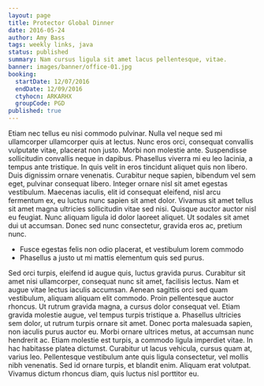 ```yaml
---
layout: page
title: Protector Global Dinner
date: 2016-05-24
author: Amy Bass
tags: weekly links, java
status: published
summary: Nam cursus ligula sit amet lacus pellentesque, vitae.
banner: images/banner/office-01.jpg
booking:
  startDate: 12/07/2016
  endDate: 12/09/2016
  ctyhocn: ARKARHX
  groupCode: PGD
published: true
---
```

Etiam nec tellus eu nisi commodo pulvinar. Nulla vel neque sed mi ullamcorper ullamcorper quis at lectus. Nunc eros orci, consequat convallis vulputate vitae, placerat non justo. Morbi non molestie ante. Suspendisse sollicitudin convallis neque in dapibus. Phasellus viverra mi eu leo lacinia, a tempus ante tristique. In quis velit in eros tincidunt aliquet quis non libero. Duis dignissim ornare venenatis. Curabitur neque sapien, bibendum vel sem eget, pulvinar consequat libero. Integer ornare nisl sit amet egestas vestibulum. Maecenas iaculis, elit id consequat eleifend, nisl arcu fermentum ex, eu luctus nunc sapien sit amet dolor. Vivamus sit amet tellus sit amet magna ultricies sollicitudin vitae sed nisi. Quisque auctor auctor nisl eu feugiat. Nunc aliquam ligula id dolor laoreet aliquet. Ut sodales sit amet dui ut accumsan. Donec sed nunc consectetur, gravida eros ac, pretium nunc.

* Fusce egestas felis non odio placerat, et vestibulum lorem commodo
* Phasellus a justo ut mi mattis elementum quis sed purus.

Sed orci turpis, eleifend id augue quis, luctus gravida purus. Curabitur sit amet nisi ullamcorper, consequat nunc sit amet, facilisis lectus. Nam et augue vitae lectus iaculis accumsan. Aenean sagittis orci sed quam vestibulum, aliquam aliquam elit commodo. Proin pellentesque auctor rhoncus. Ut rutrum gravida magna, a cursus dolor consequat vel. Etiam gravida molestie augue, vel tempus turpis tristique a. Phasellus ultricies sem dolor, ut rutrum turpis ornare sit amet. Donec porta malesuada sapien, non iaculis purus auctor eu. Morbi ornare ultrices metus, at accumsan nunc hendrerit ac.
Etiam molestie est turpis, a commodo ligula imperdiet vitae. In hac habitasse platea dictumst. Curabitur ut lacus vehicula, cursus quam at, varius leo. Pellentesque vestibulum ante quis ligula consectetur, vel mollis nibh venenatis. Sed id ornare turpis, et blandit enim. Aliquam erat volutpat. Vivamus dictum rhoncus diam, quis luctus nisl porttitor eu.
